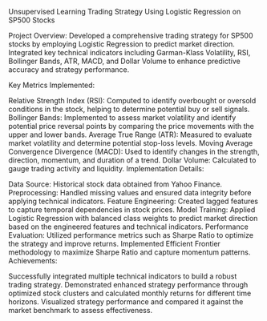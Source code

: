 Unsupervised Learning Trading Strategy Using Logistic Regression on SP500 Stocks

Project Overview: Developed a comprehensive trading strategy for SP500 stocks by employing Logistic Regression to predict market direction. Integrated key technical indicators including Garman-Klass Volatility, RSI, Bollinger Bands, ATR, MACD, and Dollar Volume to enhance predictive accuracy and strategy performance.

Key Metrics Implemented:


Relative Strength Index (RSI): Computed to identify overbought or oversold conditions in the stock, helping to determine potential buy or sell signals.
Bollinger Bands: Implemented to assess market volatility and identify potential price reversal points by comparing the price movements with the upper and lower bands.
Average True Range (ATR): Measured to evaluate market volatility and determine potential stop-loss levels.
Moving Average Convergence Divergence (MACD): Used to identify changes in the strength, direction, momentum, and duration of a trend.
Dollar Volume: Calculated to gauge trading activity and liquidity.
Implementation Details:

Data Source: Historical stock data obtained from Yahoo Finance.
Preprocessing: Handled missing values and ensured data integrity before applying technical indicators.
Feature Engineering: Created lagged features to capture temporal dependencies in stock prices.
Model Training: Applied Logistic Regression with balanced class weights to predict market direction based on the engineered features and technical indicators.
Performance Evaluation: Utilized performance metrics such as Sharpe Ratio to optimize the strategy and improve returns. Implemented Efficient Frontier methodology to maximize Sharpe Ratio and capture momentum patterns.
Achievements:

Successfully integrated multiple technical indicators to build a robust trading strategy.
Demonstrated enhanced strategy performance through optimized stock clusters and calculated monthly returns for different time horizons.
Visualized strategy performance and compared it against the market benchmark to assess effectiveness.
